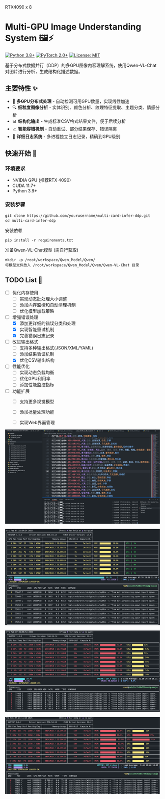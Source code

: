 RTX4090 x 8 

# Multi-GPU Image Understanding System 🖼️⚡

[![Python 3.8+](https://img.shields.io/badge/python-3.8+-blue.svg)](https://www.python.org/downloads/)
[![PyTorch 2.0+](https://img.shields.io/badge/PyTorch-2.0+-red.svg)](https://pytorch.org/get-started/locally/)
[![License: MIT](https://img.shields.io/badge/License-MIT-yellow.svg)](https://opensource.org/licenses/MIT)

基于分布式数据并行（DDP）的多GPU图像内容理解系统，使用Qwen-VL-Chat对图片进行分析，生成结构化描述数据。


## 主要特性 ✨

- 🚀 **多GPU分布式处理** - 自动检测可用GPU数量，实现线性加速
- 🔍 **细粒度图像分析** - 实体识别、颜色分析、纹理特征提取、主题分类、情感分析
- 📊 **结构化输出** - 生成标准CSV格式结果文件，便于后续分析
- 📈 **智能容错机制** - 自动重试、部分结果保存、错误隔离
- 📝 **详细日志系统** - 多进程独立日志记录，精确到GPU级别

## 快速开始 🚦

### 环境要求
- NVIDIA GPU (推荐RTX 4090)
- CUDA 11.7+
- Python 3.8+

### 安装步骤

```shell
git clone https://github.com/yourusername/multi-card-infer-ddp.git
cd multi-card-infer-ddp
```

安装依赖

```shell
pip install -r requirements.txt
```

准备Qwen-VL-Chat模型 (需自行获取)

```shell
mkdir -p /root/workspace/Qwen_Model/Qwen/
将模型文件放入 /root/workspace/Qwen_Model/Qwen/Qwen-VL-Chat 目录
```

## TODO List 📝

- [ ] 优化内存使用
  - [ ] 实现动态批处理大小调整
  - [ ] 添加内存监控和自动清理机制
  - [ ] 优化模型加载策略

- [ ] 增强错误处理
  - [x] 添加更详细的错误分类和处理
  - [x] 实现智能重试机制
  - [x] 完善错误日志记录

- [ ] 改进输出格式
  - [ ] 支持多种输出格式(JSON/XML/YAML)
  - [ ] 添加结果验证机制
  - [x] 优化CSV输出结构

- [ ] 性能优化
  - [ ] 实现动态负载均衡
  - [ ] 优化GPU利用率
  - [ ] 添加性能监控指标

- [ ] 功能扩展
  - [ ] 支持更多视觉模型
  - [ ] 添加批量处理功能
  - [ ] 实现Web界面管理


![Print](./image.png)

![Begin](./0.jpg) 

![Middle](./1.jpg) 

![Running](./2.jpg) 